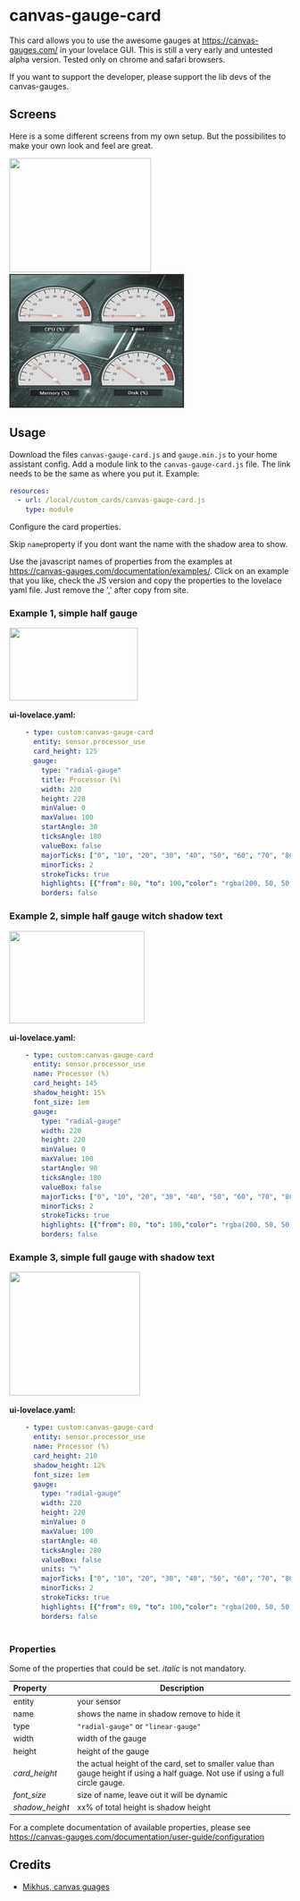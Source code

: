 # canvas-gauge-card
This card allows you to use the awesome gauges at https://canvas-gauges.com/ in your lovelace GUI. This is still a very early and untested alpha version. Tested only on chrome and safari browsers. 

If you want to support the developer, please support the lib devs of the canvas-gauges.

## Screens 
Here is a some different screens from my own setup. But the possibilites to make your own look and feel are great.

<a href="docs/screen1.png" target="_blank"><img src="docs/screen1.png"  width="254" height="204"/></a>
<a href="docs/screen2.png" target="_blank"><img src="docs/screen2.png"  width="313" height="239"/></a>

## Usage
Download the files `canvas-gauge-card.js` and `gauge.min.js` to your home assistant config. Add a module link to the `canvas-gauge-card.js` file. The link needs to be the same as where you put it.
Example:
```yaml
resources:
  - url: /local/custom_cards/canvas-gauge-card.js
    type: module
```
Configure the card properties.

Skip `name`property if you dont want the name with the shadow area to show.

Use the javascript names of properties from the examples at https://canvas-gauges.com/documentation/examples/. Click on an example that you like, check the JS version and copy the properties to the lovelace yaml file. Just remove the ',' after copy from site. 

### Example 1, simple half gauge
<img src="docs/screen_sample2.png"  width="230" height="130"/>

**ui-lovelace.yaml:**

```yaml
    - type: custom:canvas-gauge-card
      entity: sensor.processor_use
      card_height: 125
      gauge:
        type: "radial-gauge"
        title: Processor (%)
        width: 220
        height: 220
        minValue: 0
        maxValue: 100
        startAngle: 30
        ticksAngle: 180
        valueBox: false
        majorTicks: ["0", "10", "20", "30", "40", "50", "60", "70", "80", "90", "100"]
        minorTicks: 2
        strokeTicks: true
        highlights: [{"from": 80, "to": 100,"color": "rgba(200, 50, 50, .75)"}]
        borders: false
```
### Example 2, simple half gauge witch shadow text
<img src="docs/screen_sample1.png"  width="242" height="165"/>

**ui-lovelace.yaml:**

```yaml
    - type: custom:canvas-gauge-card
      entity: sensor.processor_use
      name: Processor (%)
      card_height: 145
      shadow_height: 15%
      font_size: 1em
      gauge:
        type: "radial-gauge"
        width: 220
        height: 220
        minValue: 0
        maxValue: 100
        startAngle: 90
        ticksAngle: 180
        valueBox: false
        majorTicks: ["0", "10", "20", "30", "40", "50", "60", "70", "80", "90", "100"]
        minorTicks: 2
        strokeTicks: true
        highlights: [{"from": 80, "to": 100,"color": "rgba(200, 50, 50, .75)"}]
        borders: false   
```
### Example 3, simple full gauge with shadow text
<img src="docs/screen_sample3.png"  width="234" height="221"/>

**ui-lovelace.yaml:**

```yaml
    - type: custom:canvas-gauge-card
      entity: sensor.processor_use
      name: Processor (%)
      card_height: 210
      shadow_height: 12%
      font_size: 1em
      gauge:
        type: "radial-gauge"
        width: 220
        height: 220
        minValue: 0
        maxValue: 100
        startAngle: 40
        ticksAngle: 280
        valueBox: false
        units: "%"
        majorTicks: ["0", "10", "20", "30", "40", "50", "60", "70", "80", "90", "100"]
        minorTicks: 2
        strokeTicks: true
        highlights: [{"from": 80, "to": 100,"color": "rgba(200, 50, 50, .75)"}]
        borders: false
   
```

### Properties
Some of the properties that could be set. *italic* is not mandatory.

| Property |Description
|:---------|-----------
| entity | your sensor
| name | shows the name in shadow remove to hide it
| type | `"radial-gauge"` or `"linear-gauge"`
| width | width of the gauge
| height | height of the gauge
| *card_height*| the actual height of the card, set to smaller value than gauge height if using a half guage. Not use if using a full circle gauge.
| *font_size* | size of name, leave out it will be dynamic
| *shadow_height* | xx% of total height is shadow height

For a complete documentation of available properties, please see https://canvas-gauges.com/documentation/user-guide/configuration

## Credits
- [Mikhus, canvas guages](https://github.com/Mikhus/canvas-gauges)